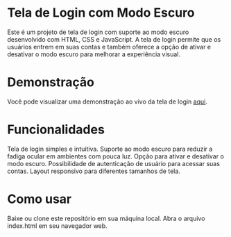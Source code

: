 # Tela de Login com Modo Escuro
Este é um projeto de tela de login com suporte ao modo escuro desenvolvido com HTML, CSS e JavaScript. A tela de login permite que os usuários entrem em suas contas e também oferece a opção de ativar e desativar o modo escuro para melhorar a experiência visual.

# Demonstração
Você pode visualizar uma demonstração ao vivo da tela de login [aqui](https://devjjean.github.io/dark-mode-login/).

# Funcionalidades
Tela de login simples e intuitiva.
Suporte ao modo escuro para reduzir a fadiga ocular em ambientes com pouca luz.
Opção para ativar e desativar o modo escuro.
Possibilidade de autenticação de usuário para acessar suas contas.
Layout responsivo para diferentes tamanhos de tela.

# Como usar
Baixe ou clone este repositório em sua máquina local.
Abra o arquivo index.html em seu navegador web.

